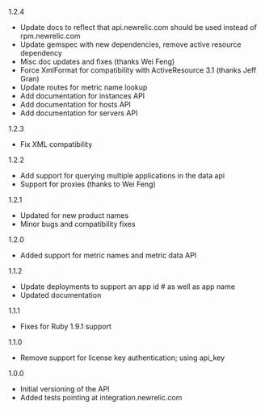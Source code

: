 1.2.4

* Update docs to reflect that api.newrelic.com should be used instead of rpm.newrelic.com
* Update gemspec with new dependencies, remove active resource dependency
* Misc doc updates and fixes (thanks Wei Feng)
* Force XmlFormat for compatibility with ActiveResource 3.1 (thanks Jeff Gran)
* Update routes for metric name lookup
* Add documentation for instances API
* Add documentation for hosts API
* Add documentation for servers API

1.2.3

* Fix XML compatibility

1.2.2

* Add support for querying multiple applications in the data api
* Support for proxies (thanks to Wei Feng)

1.2.1

* Updated for new product names
* Minor bugs and compatibility fixes

1.2.0

* Added support for metric names and metric data API

1.1.2

* Update deployments to support an app id # as well as app name
* Updated documentation

1.1.1

* Fixes for Ruby 1.9.1 support

1.1.0

* Remove support for license key authentication; using api_key

1.0.0

* Initial versioning of the API
* Added tests pointing at integration.newrelic.com

